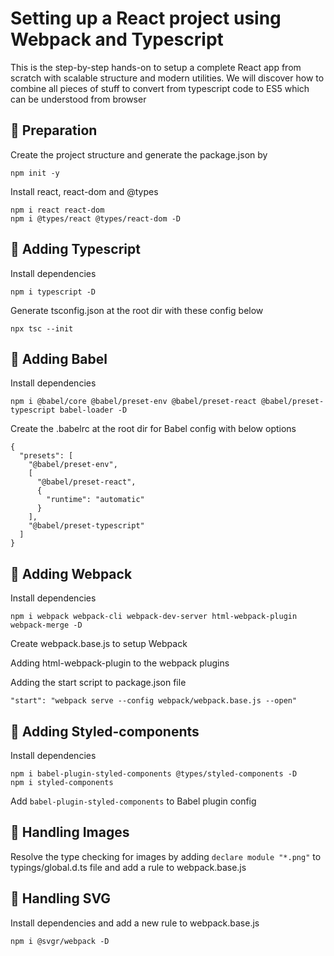 # Setting up a React project using Webpack and Typescript

This is the step-by-step hands-on to setup a complete React app from scratch with scalable structure and modern utilities. We will discover how to combine all pieces of stuff to convert from typescript code to ES5 which can be understood from browser

## 🌄 Preparation

Create the project structure and generate the package.json by

    npm init -y

Install react, react-dom and @types

    npm i react react-dom
    npm i @types/react @types/react-dom -D

## 🌄 Adding Typescript

Install dependencies

    npm i typescript -D

Generate tsconfig.json at the root dir with these config below

    npx tsc --init

## 🌄 Adding Babel

Install dependencies

    npm i @babel/core @babel/preset-env @babel/preset-react @babel/preset-typescript babel-loader -D

Create the .babelrc at the root dir for Babel config with below options

    {
      "presets": [
        "@babel/preset-env",
        [
          "@babel/preset-react",
          {
            "runtime": "automatic"
          }
        ],
        "@babel/preset-typescript"
      ]
    }

## 🌄 Adding Webpack

Install dependencies

    npm i webpack webpack-cli webpack-dev-server html-webpack-plugin webpack-merge -D

Create webpack.base.js to setup Webpack

Adding html-webpack-plugin to the webpack plugins

Adding the start script to package.json file

    "start": "webpack serve --config webpack/webpack.base.js --open"

## 🌄 Adding Styled-components

Install dependencies

    npm i babel-plugin-styled-components @types/styled-components -D
    npm i styled-components

Add `babel-plugin-styled-components` to Babel plugin config

## 🌄 Handling Images

Resolve the type checking for images by adding `declare module "*.png"` to typings/global.d.ts file and add a rule to webpack.base.js

## 🌄 Handling SVG

Install dependencies and add a new rule to webpack.base.js

    npm i @svgr/webpack -D

